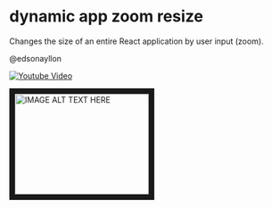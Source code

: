 # dynamic app zoom resize
 
Changes the size of an entire React application by user input (zoom).

@edsonayllon

[![Youtube Video](http://img.youtube.com/vi/YB8o_5qjNBc/0.jpg)](http://www.youtube.com/watch?v=YB8o_5qjNBc)


<a href="http://www.youtube.com/watch?feature=player_embedded&v=YB8o_5qjNBc/0.jpg
" target="_blank"><img src="http://img.youtube.com/vi/YB8o_5qjNBc/0.jpg/0.jpg" 
alt="IMAGE ALT TEXT HERE" width="240" height="180" border="10" /></a>
